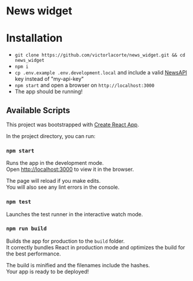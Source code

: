 # News widget

# Installation

* `git clone https://github.com/victorlacorte/news_widget.git && cd news_widget`
* `npm i`
* `cp .env.example .env.development.local` and include a valid [NewsAPI](https://newsapi.org/) key instead of "my-api-key"
* `npm start` and open a browser on `http://localhost:3000`
* The app should be running!

## Available Scripts

This project was bootstrapped with [Create React App](https://github.com/facebook/create-react-app).

In the project directory, you can run:

### `npm start`

Runs the app in the development mode.<br />
Open [http://localhost:3000](http://localhost:3000) to view it in the browser.

The page will reload if you make edits.<br />
You will also see any lint errors in the console.

### `npm test`

Launches the test runner in the interactive watch mode.<br />

### `npm run build`

Builds the app for production to the `build` folder.<br />
It correctly bundles React in production mode and optimizes the build for the best performance.

The build is minified and the filenames include the hashes.<br />
Your app is ready to be deployed!
